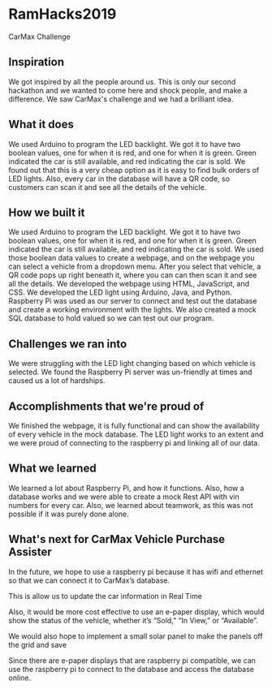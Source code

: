 # RamHacks2019
CarMax Challenge

## Inspiration

We got inspired by all the people around us. This is only our second hackathon and we wanted to come here and shock people, and make a difference. We saw CarMax's challenge and we had a brilliant idea. 

## What it does

We used Arduino to program the LED backlight. We got it to have two boolean values, one for when it is red, and one for when it is green. Green indicated the car is still available, and red indicating the car is sold. We found out that this is a very cheap option as it is easy to find bulk orders of LED lights. Also, every car in the database will have a QR code, so customers can scan it and see all the details of the vehicle.

## How we built it

We used Arduino to program the LED backlight. We got it to have two boolean values, one for when it is red, and one for when it is green. Green indicated the car is still available, and red indicating the car is sold. We used those boolean data values to create a webpage, and on the webpage you can select a vehicle from a dropdown menu. After you select that vehicle, a QR code pops up right beneath it, where you can can then scan it and see all the details. We developed the webpage using HTML, JavaScript,  and CSS. We developed the LED light using Arduino, Java, and Python. Raspberry Pi was used as our server to connect and test out the database and create a working environment with the lights. We also created a mock SQL database to hold valued so we can test out our program.


## Challenges we ran into

We were struggling with the LED light changing based on which vehicle is selected. We found the Raspberry Pi server was un-friendly at times and caused us a lot of hardships.

## Accomplishments that we're proud of

We finished the webpage, it is fully functional and can show the availability of every vehicle in the mock database. The LED light works to an extent and we were proud of connecting to the raspberry pi and linking all of our data.

## What we learned

We learned a lot about Raspberry Pi, and how it functions. Also, how a database works and we were able to create a mock Rest API with vin numbers for every car. Also, we learned about teamwork, as this was not possible if it was purely done alone.

## What's next for CarMax Vehicle Purchase Assister

In the future, we hope to use a raspberry pi because it has wifi and ethernet so that we can connect it to CarMax’s database. 

This is allow us to update the car information in Real Time

Also, it would be more cost effective to use an e-paper display, which would show the status of the vehicle, whether it’s “Sold,” “In View,” or “Available”. 

We would also hope to implement a small solar panel to make the panels off the grid and save 

Since there are e-paper displays that are raspberry pi compatible, we can use the raspberry pi to connect to the database and access the database online.
